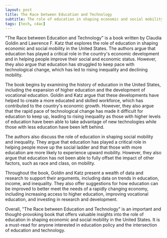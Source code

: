 ```yaml
---
layout: post
title: The Race between Education and Technology
subtitle: The role of education in shaping economic and social mobility in the United States
tags: [tech, c4ac]
---
```


"The Race between Education and Technology" is a book written by Claudia Goldin and Lawrence F. Katz that explores the role of education in shaping economic and social mobility in the United States. The authors argue that education has played a critical role in the country's economic development and in helping people improve their social and economic status. However, they also argue that education has struggled to keep pace with technological change, which has led to rising inequality and declining mobility.

The book begins by examining the history of education in the United States, including the expansion of higher education and the development of vocational education. Goldin and Katz argue that these developments have helped to create a more educated and skilled workforce, which has contributed to the country's economic growth. However, they also argue that the rapid pace of technological change has made it difficult for education to keep up, leading to rising inequality as those with higher levels of education have been able to take advantage of new technologies while those with less education have been left behind.

The authors also discuss the role of education in shaping social mobility and inequality. They argue that education has played a critical role in helping people move up the social ladder and that those with more education are more likely to experience upward mobility. However, they also argue that education has not been able to fully offset the impact of other factors, such as race and class, on mobility.

Throughout the book, Goldin and Katz present a wealth of data and research to support their arguments, including data on trends in education, income, and inequality. They also offer suggestions for how education can be improved to better meet the needs of a rapidly changing economy, including increasing access to higher education, improving vocational education, and investing in research and development.

Overall, "The Race between Education and Technology" is an important and thought-provoking book that offers valuable insights into the role of education in shaping economic and social mobility in the United States. It is a must-read for anyone interested in education policy and the intersection of education and technology.